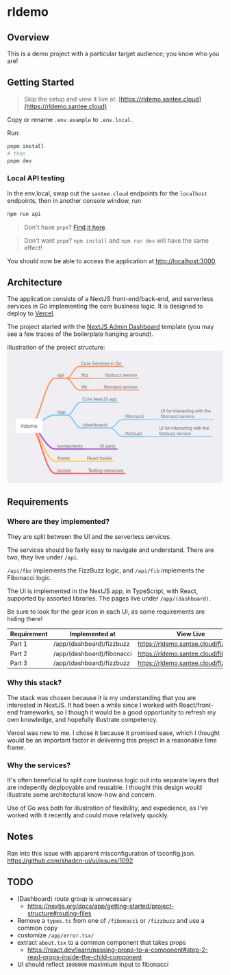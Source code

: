 # rldemo

## Overview

This is a demo project with a particular target audience; you know who you are!

## Getting Started

> Skip the setup and view it live at: [https://rldemo.santee.cloud](https://rldemo.santee.cloud)

Copy or rename `.env.example` to `.env.local`.

Run:

``` bash
pnpm install
# then
pnpm dev
```

### Local API testing

In the env.local, swap out the `santee.cloud` endpoints for the `localhost` endpoints, then in another console window, run 
```bash
npm run api
```

> Don't have `pnpm`? [Find it here](https://pnpm.io/installation).

> Don't want `pnpm`? `npm install` and `npm run dev` will have the same effect!

You should now be able to access the application at <http://localhost:3000>.

## Architecture

The application consists of a NextJS front-end/back-end, and serverless services in Go implementing the core business logic. It is designed to deploy to [Vercel](https://vercel.com/home).

The project started with the [NextJS Admin Dashboard](https://vercel.com/templates/next.js/admin-dashboard) template (you may see a few traces of the boilerplate hanging around).

Illustration of the project structure:
![Project Structure](./docs/project-structure.png "Project Stucture")

## Requirements

### Where are they implemented?

They are split between the UI and the serverless services.

The services should be fairly easy to navigate and understand. There are two, they live under `/api`.

`/api/fbz` implements the FizzBuzz logic, and `/api/fib` implements the Fibonacci logic.

The UI is implemented in the NextJS app, in TypeScript, with React, supported by assorted libraries. The pages live under `/app/(dashboard)`.

Be sure to look for the gear icon in each UI, as some requirements are hiding there!

| Requirement | Implemented at             | View Live                               |
|-------------|----------------------------|-----------------------------------------|
| Part 1      | /app/(dashboard)/fizzbuzz  | <https://rldemo.santee.cloud/fizzbuzz>  |
| Part 2      | /app/(dashboard)/fibonacci | <https://rldemo.santee.cloud/fibonacci> |
| Part 3      | /app/(dashboard)/fizzbuzz  | <https://rldemo.santee.cloud/fizzbuzz>  |

### Why this stack?

The stack was chosen because it is my understanding that you are interested in NextJS. It had been a while since I worked with React/front-end frameworks, so I though it would be a good opportunity to refresh my own knowledge, and hopefully illustrate competency.

Vercel was new to me. I chose it because it promised ease, which I thought would be an important factor in delivering this project in a reasonable time frame.

### Why the services?

It's often beneficial to split core business logic out into separate layers that are indepently deplpoyable and reusable. I thought this design would illustrate some architectural know-how and concern.

Use of Go was both for illustration of flexibility, and expedience, as I've worked with it recently and could move relatively quickly.

## Notes

Ran into this issue with apparent misconfiguration of tsconfig.json.
<https://github.com/shadcn-ui/ui/issues/1092>

## TODO
 - (Dashboard) route group is unnecessary
   - https://nextjs.org/docs/app/getting-started/project-structure#routing-files
 - Remove a `types.ts` from one of `/fibonacci` or `/fizzbuzz` and use a common copy
 - customize `/app/error.tsx/`
 - extract `about.tsx` to a common component that takes props
    - https://react.dev/learn/passing-props-to-a-component#step-2-read-props-inside-the-child-component
 - UI should reflect `1000000` maximium input to fibonacci